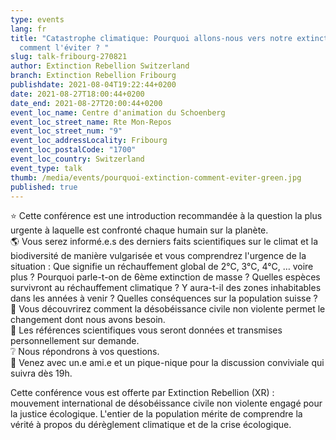 ```yaml
---
type: events
lang: fr
title: "Catastrophe climatique: Pourquoi allons-nous vers notre extinction... et
  comment l'éviter ? "
slug: talk-fribourg-270821
author: Extinction Rebellion Switzerland
branch: Extinction Rebellion Fribourg
publishdate: 2021-08-04T19:22:44+0200
date: 2021-08-27T18:00:44+0200
date_end: 2021-08-27T20:00:44+0200
event_loc_name: Centre d'animation du Schoenberg
event_loc_street_name: Rte Mon-Repos
event_loc_street_num: "9"
event_loc_addressLocality: Fribourg
event_loc_postalCode: "1700"
event_loc_country: Switzerland
event_type: talk
thumb: /media/events/pourquoi-extinction-comment-eviter-green.jpg
published: true
---
```

⭐ Cette conférence est une introduction recommandée à la question la plus urgente à laquelle est confronté chaque humain sur la planète. \
🌎 Vous serez informé.e.s des derniers faits scientifiques sur le climat et la biodiversité de manière vulgarisée et vous comprendrez l'urgence de la situation :
Que signifie un réchauffement global de 2°C, 3°C, 4°C, … voire plus ? Pourquoi parle-t-on de 6ème extinction de masse ? Quelles espèces survivront au réchauffement climatique ? Y aura-t-il des zones inhabitables dans les années à venir ? Quelles conséquences sur la population suisse ?\
🌳 Vous découvrirez comment la désobéissance civile non violente permet le changement dont nous avons besoin.\
📃 Les références scientifiques vous seront données et transmises personnellement sur demande.\
❔ Nous répondrons à vos questions.\
🥪 Venez avec un.e ami.e et un pique-nique pour la discussion conviviale qui suivra dès 19h.

Cette conférence vous est offerte par Extinction Rebellion (XR) : mouvement international de désobéissance civile non violente engagé pour la justice écologique.
L'entier de la population mérite de comprendre la vérité à propos du dérèglement climatique et de la crise écologique.